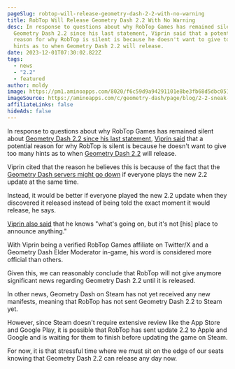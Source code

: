 ```yaml
---
pageSlug: robtop-will-release-geometry-dash-2-2-with-no-warning
title: RobTop Will Release Geometry Dash 2.2 With No Warning
desc: In response to questions about why RobTop Games has remained silent about
  Geometry Dash 2.2 since his last statement, Viprin said that a potential
  reason for why RobTop is silent is because he doesn't want to give too many
  hints as to when Geometry Dash 2.2 will release.
date: 2023-12-01T07:30:02.822Z
tags:
  - news
  - "2.2"
  - featured
author: moldy
image: https://pm1.aminoapps.com/8020/f6c59d9a94291101e8be3fb68d5dbc0517f49468r1-443-312v2_hq.jpg
imageSource: https://aminoapps.com/c/geometry-dash/page/blog/2-2-sneak-peek-an-analysis/Xn27_vahgujDxY8NnVjN6KGrJNzVKzjWnW
affiliateLinks: false
hideAds: false
---
```

In response to questions about why RobTop Games has remained silent about [Geometry Dash 2.2 since his last statement](/posts/geometry-dash-2-2-is-finished-release-scheduled-for-early-december/), [Viprin said](https://twitter.com/vipringd/status/1730326760909070707?s=61&t=20rQS364ZqLFxyriplQruA) that a potential reason for why RobTop is silent is because he doesn't want to give too many hints as to when [Geometry Dash 2.2](/categories/2.2/) will release.

Viprin cited that the reason he believes this is because of the fact that the [Geometry Dash servers might go down](/posts/geometry-dash-servers-down-for-maintenance-pending-2-2/) if everyone plays the new 2.2 update at the same time.

Instead, it would be better if everyone played the new 2.2 update when they discovered it released instead of being told the exact moment it would release, he says.

[Viprin also said](https://twitter.com/vipringd/status/1730322793491783730?s=61&t=20rQS364ZqLFxyriplQruA) that he knows "what's going on, but it's not [his] place to announce anything."

With Viprin being a verified RobTop Games affiliate on Twitter/X and a Geometry Dash Elder Moderator in-game, his word is considered more official than others.

Given this, we can reasonably conclude that RobTop will not give anymore significant news regarding Geometry Dash 2.2 until it is released.

In other news, Geometry Dash on Steam has not yet received any new manifests, meaning that RobTop has not sent Geometry Dash 2.2 to Steam yet.

However, since Steam doesn't require extensive review like the App Store and Google Play, it is possible that RobTop has sent update 2.2 to Apple and Google and is waiting for them to finish before updating the game on Steam.

For now, it is that stressful time where we must sit on the edge of our seats knowing that Geometry Dash 2.2 can release any day now.
